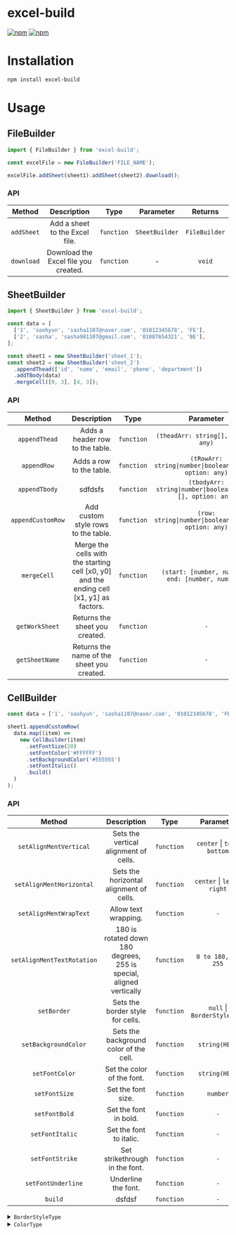 # excel-build

[![npm](https://img.shields.io/npm/dt/excel-build)](https://npmtrends.com/excel-build)
[![npm](https://img.shields.io/npm/v/excel-build)](https://www.npmjs.com/package/excel-build)

# Installation

```sh
npm install excel-build
```

# Usage

## FileBuilder

```jsx
import { FileBuilder } from 'excel-build';

const excelFile = new FileBuilder('FILE_NAME');

excelFile.addSheet(sheet1).addSheet(sheet2).download();
```

### API

|   Method   |             Description              |    Type    |   Parameter    |    Returns    |
| :--------: | :----------------------------------: | :--------: | :------------: | :-----------: |
| `addSheet` |    Add a sheet to the Excel file.    | `function` | `SheetBuilder` | `FileBuilder` |
| `download` | Download the Excel file you created. | `function` |       -        |    `void`     |

## SheetBuilder

```jsx
import { SheetBuilder } from 'excel-build';

const data = [
  ['1', 'soohyun', 'sasha1107@naver.com', '01012345678', 'FE'],
  ['2', 'sasha', 'sasha981107@gmail.com', '01087654321', 'BE'],
];

const sheet1 = new SheetBuilder('sheet_1');
const sheet2 = new SheetBuilder('sheet_2')
  .appendThead(['id', 'name', 'email', 'phone', 'department'])
  .addTBody(data)
  .mergeCell([0, 3], [4, 3]);
```

### API

|      Method       |                                       Description                                        |    Type    |                          Parameter                           |    Returns     |
| :---------------: | :--------------------------------------------------------------------------------------: | :--------: | :----------------------------------------------------------: | :------------: |
|   `appendThead`   |                             Adds a header row to the table.                              | `function` |             `(theadArr: string[], option: any)`              | `SheetBuilder` |
|    `appendRow`    |                                 Adds a row to the table.                                 | `function` |  `(tRowArr: string\|number\|boolean\|Date[], option: any)`   | `SheetBuilder` |
|   `appendTbody`   |                                         sdfdsfs                                          | `function` | `(tbodyArr: string\|number\|boolean\|Date[][], option: any)` | `SheetBuilder` |
| `appendCustomRow` |                           Add custom style rows to the table.                            | `function` |    `(row: string\|number\|boolean\|Date[], option: any)`     | `SheetBuilder` |
|    `mergeCell`    | Merge the cells with the starting cell [x0, y0] and the ending cell [x1, y1] as factors. | `function` |      `(start: [number, number], end: [number, number])`      | `SheetBuilder` |
|  `getWorkSheet`   |                              Returns the sheet you created.                              | `function` |                             `-`                              | `SheetBuilder` |
|  `getSheetName`   |                        Returns the name of the sheet you created.                        | `function` |                             `-`                              |    `string`    |

## CellBuilder

```jsx
const data = ['1', 'soohyun', 'sasha1107@naver.com', '01012345678', 'FE'];

sheet1.appendCustomRow(
  data.map((item) =>
    new CellBuilder(item)
      .setFontSize(20)
      .setFontColor('#FFFFFF')
      .setBackgroundColor('#555555')
      .setFontItalic()
      .build()
  )
);
```

### API

|           Method           |                             Description                             |    Type    |           Parameter           |    Returns    |
| :------------------------: | :-----------------------------------------------------------------: | :--------: | :---------------------------: | :-----------: |
|   `setAlignMentVertical`   |                Sets the vertical alignment of cells.                | `function` | `center` \| `top` \| `bottom` | `CellBuilder` |
|  `setAlignMentHorizontal`  |               Sets the horizontal alignment of cells.               | `function` | `center` \| `left` \| `right` | `CellBuilder` |
|   `setAlignMentWrapText`   |                        Allow text wrapping.                         | `function` |              `-`              | `CellBuilder` |
| `setAlignMentTextRotation` | 180 is rotated down 180 degrees, 255 is special, aligned vertically | `function` |      `0 to 180, or 255`       | `CellBuilder` |
|        `setBorder`         |                  Sets the border style for cells.                   | `function` |  `null` \| `BorderStyleType`  | `CellBuilder` |
|    `setBackgroundColor`    |               Sets the background color of the cell.                | `function` |         `string(HEX)`         | `CellBuilder` |
|       `setFontColor`       |                     Set the color of the font.                      | `function` |         `string(HEX)`         | `CellBuilder` |
|       `setFontSize`        |                         Set the font size.                          | `function` |           `number`            | `CellBuilder` |
|       `setFontBold`        |                        Set the font in bold.                        | `function` |              `-`              | `CellBuilder` |
|      `setFontItalic`       |                       Set the font to italic.                       | `function` |              `-`              | `CellBuilder` |
|      `setFontStrike`       |                   Set strikethrough in the font.                    | `function` |              `-`              | `CellBuilder` |
|     `setFontUnderline`     |                         Underline the font.                         | `function` |              `-`              | `CellBuilder` |
|          `build`           |                               dsfdsf                                | `function` |              `-`              | `CellBuilder` |

<details>
  <summary><code>BorderStyleType</code></summary>

```ts
type BorderType =
  | 'dashDotDot'
  | 'dashDot'
  | 'dashed'
  | 'dotted'
  | 'hair'
  | 'mediumDashDotDot'
  | 'mediumDashDot'
  | 'mediumDashed'
  | 'medium'
  | 'slantDashDot'
  | 'thick'
  | 'thin';

type BorderStyleType = {
  top?: { style: BorderType; color: ColorType };
  bottom?: { style: BorderType; color: ColorType };
  left?: { style: BorderType; color: ColorType };
  right?: { style: BorderType; color: ColorType };
  diagonal?: {
    style: BorderType;
    color: ColorType;
    diagonalUp: boolean;
    diagonalDown: boolean;
  };
};
```

</details>

<details>
  <summary><code>ColorType</code></summary>

```ts
type ColorType = {
  rgb?: string;
  theme?: number;
  tint?: number;
};
```

</details>
